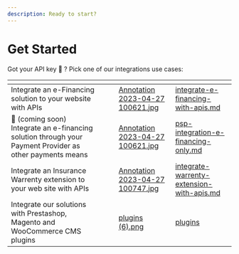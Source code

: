```yaml
---
description: Ready to start?
---
```


# Get Started

Got your API key :key: ? Pick one of our integrations use cases:

<table data-card-size="large" data-column-title-hidden data-view="cards"><thead><tr><th></th><th></th><th data-hidden></th><th data-hidden data-card-cover data-type="files"></th><th data-hidden data-card-target data-type="content-ref"></th></tr></thead><tbody><tr><td>Integrate an e-Financing solution to your website with APIs</td><td></td><td></td><td><a href="../../.gitbook/assets/Annotation 2023-04-27 100621.jpg">Annotation 2023-04-27 100621.jpg</a></td><td><a href="integrate-e-financing-with-apis.md">integrate-e-financing-with-apis.md</a></td></tr><tr><td><span data-gb-custom-inline data-tag="emoji" data-code="1f6a7">🚧</span> (coming soon) Integrate an e-financing solution through your Payment Provider as other payments means</td><td></td><td></td><td><a href="../../.gitbook/assets/Annotation 2023-04-27 100621.jpg">Annotation 2023-04-27 100621.jpg</a></td><td><a href="../../integration-guides/integrations-modes/psp-integration-e-financing-only.md">psp-integration-e-financing-only.md</a></td></tr><tr><td>Integrate an Insurance Warrenty extension to your web site with APIs </td><td></td><td></td><td><a href="../../.gitbook/assets/Annotation 2023-04-27 100747.jpg">Annotation 2023-04-27 100747.jpg</a></td><td><a href="integrate-warrenty-extension-with-apis.md">integrate-warrenty-extension-with-apis.md</a></td></tr><tr><td>Integrate our solutions with Prestashop, Magento and WooCommerce CMS plugins </td><td></td><td></td><td><a href="../../.gitbook/assets/plugins (6).png">plugins (6).png</a></td><td><a href="../../integration-guides/integrations-modes/plugins/">plugins</a></td></tr></tbody></table>
